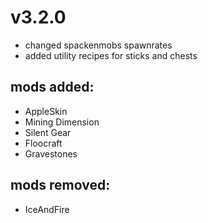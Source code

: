 # v3.2.0
- changed spackenmobs spawnrates
- added utility recipes for sticks and chests
## mods added:
- AppleSkin
- Mining Dimension
- Silent Gear
- Floocraft
- Gravestones
## mods removed:
- IceAndFire


